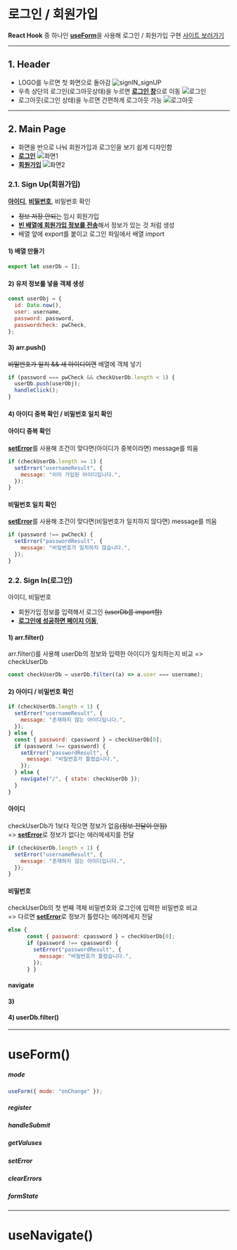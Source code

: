 # 로그인 / 회원가입

**React Hook** 중 하나인 [**useForm**](#useform)을 사용해 로그인 / 회원가입 구현
[사이트 보러가기](https://hij00.github.io/signIn_signUp/)

---

<!-- -----------------헤더---------------------- -->

## 1. Header

- LOGO를 누르면 첫 화면으로 돌아감
  ![signIN_signUP](https://user-images.githubusercontent.com/106130501/206829914-a2cb5b20-cf8d-438d-96de-bb59bb3ae19d.PNG)
- 우측 상단의 로그인(로그아웃상태)을 누르면 [**로그인 창**](#22-sign-in로그인)으로 이동
  ![로그인](https://user-images.githubusercontent.com/106130501/206839556-3e9c8ba0-cf20-404c-8dc6-f4499c99cee2.png)
- 로그아웃(로그인 상태)을 누르면 간편하게 로그아웃 가능
  ![로그아웃](https://user-images.githubusercontent.com/106130501/206839535-1df6f39c-9883-4225-9803-7773f32b039b.PNG)

---

<!-- -----------------메인---------------------- -->

## 2. Main Page

- 화면을 반으로 나눠 회원가입과 로그인을 보기 쉽게 디자인함
- [**로그인**](#22-sign-in로그인)
  ![화면1](https://user-images.githubusercontent.com/106130501/206830674-3fd8eb07-6b05-4ea6-80a7-a526a3a37db8.PNG)
- [**회원가입**](#21-sign-up회원가입)
  ![화면2](https://user-images.githubusercontent.com/106130501/206837752-da1cc139-fa28-4dcf-a7b9-bba3c084e163.PNG)

<!-- -----------------회원가입---------------------- -->

### **2.1. Sign Up(회원가입)**

[**아이디**](#아이디-중복-확인), [**비밀번호**](#비밀번호-일치-확인), 비밀번호 확인

- ~~정보 저장 안되는~~ 임시 회원가입
- [**빈 배열에 회원가입 정보를 전송**](#3-arrpush)해서 정보가 있는 것 처럼 생성
- 배열 앞에 export를 붙이고 로그인 파일에서 배열 import

#### 1) 배열 만들기

```javascript
export let userDb = [];
```

#### 2) 유저 정보를 넣을 객체 생성

```javascript
const userObj = {
  id: Date.now(),
  user: username,
  password: password,
  passwordcheck: pwCheck,
};
```

#### 3) arr.push()

~~비밀번호가 일치 && 새 아이디이면~~ 배열에 객체 넣기

```javascript
if (password === pwCheck && checkUserDb.length < 1) {
  userDb.push(userObj);
  handleClick();
}
```

#### 4) 아이디 중복 확인 / 비밀번호 일치 확인

#### 아이디 중복 확인

[**setError**](#seterror)를 사용해 조건이 맞다면(아이디가 중복이라면) message를 띄움

```javascript
if (checkUserDb.length >= 1) {
  setError("usernameResult", {
    message: "이미 가입된 아이디입니다.",
  });
}
```

#### 비밀번호 일치 확인

[**setError**](#seterror)를 사용해 조건이 맞다면(비밀번호가 일치하지 않다면) message를 띄움

```javascript
if (password !== pwCheck) {
  setError("passwordResult", {
    message: "비밀번호가 일치하지 않습니다.",
  });
}
```

<!-- -----------------로그인---------------------- -->

### **2.2. Sign In(로그인)**

아이디, 비밀번호

- 회원가입 정보를 입력해서 로그인 ~~(userDb를 import함)~~
- [**로그인에 성공하면 페이지 이동**](#navigate),

#### 1) arr.filter()

arr.filter()를 사용해 userDb의 정보와 입력한 아이디가 일치하는지 비교 => checkUserDb

```javascript
const checkUserDb = userDb.filter((a) => a.user === username);
```

#### 2) 아이디 / 비밀번호 확인

```javascript
if (checkUserDb.length < 1) {
  setError("usernameResult", {
    message: "존재하지 않는 아이디입니다.",
  });
} else {
  const { password: cpassword } = checkUserDb[0];
  if (password !== cpassword) {
    setError("passwordResult", {
      message: "비밀번호가 틀렸습니다.",
    });
  } else {
    navigate("/", { state: checkUserDb });
  }
}
```

#### 아이디

checkUserDb가 1보다 작으면 정보가 없음~~(정보 전달이 안됨)~~  
=> [**setError**](#seterror)로 정보가 없다는 에러메세지를 전달

```javascript
if (checkUserDb.length < 1) {
  setError("usernameResult", {
    message: "존재하지 않는 아이디입니다.",
  });
}
```

#### 비밀번호

checkUserDb의 첫 번째 객체 비밀번호와 로그인에 입력한 비밀번호 비교  
=> 다르면 [**setError**](#seterror)로 정보가 틀렸다는 에러메세지 전달

```javascript
else {
      const { password: cpassword } = checkUserDb[0];
      if (password !== cpassword) {
        setError("passwordResult", {
          message: "비밀번호가 틀렸습니다.",
        });
      } }
```

#### navigate

#### 3)

#### 4) userDb.filter()

---

<!-- -----------------Hook_useForm()---------------------- -->

# useForm()

##### mode

```javascript
useForm({ mode: "onChange" });
```

##### register

##### handleSubmit

##### getValuses

##### setError

##### clearErrors

##### formState

---

# useNavigate()
